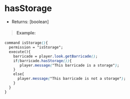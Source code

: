 # hasStorage

* Returns: \[boolean\]

> #### Example:

```css
command isStorage(){
  permission = "isStorage";
  execute(){
    barricade = player.look.getBarricade();
    if(barricade.hasStorage()){
       player.message("This barricade is a storage");
    }
    else{
      player.message("This barricade is not a storage");
    }
  }
}
```

